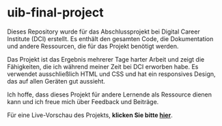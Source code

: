 # uib-final-project

Dieses Repository wurde für das Abschlussprojekt bei Digital Career Institute (DCI) erstellt. Es enthält den gesamten Code, die Dokumentation und andere Ressourcen, die für das Projekt benötigt werden.

Das Projekt ist das Ergebnis mehrerer Tage harter Arbeit und zeigt die Fähigkeiten, die ich während meiner Zeit bei DCI erworben habe. Es verwendet ausschließlich HTML und CSS und hat ein responsives Design, das auf allen Geräten gut aussieht.

Ich hoffe, dass dieses Projekt für andere Lernende als Ressource dienen kann und ich freue mich über Feedback und Beiträge.

Für eine Live-Vorschau des Projekts, **klicken Sie bitte [hier]()**.